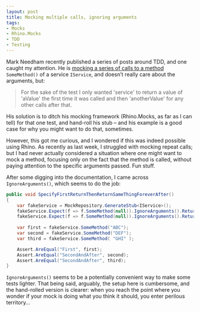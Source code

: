 ```yaml
---
layout: post
title: Mocking multiple calls, ignoring arguments
tags:
- Mocks
- Rhino.Mocks
- TDD
- Testing
---
```


Mark Needham recently published a series of posts around TDD, and one caught my attention. He is [mocking a series of calls to a method](http://www.markhneedham.com/blog/2010/01/25/tdd-simplifying-a-test-with-a-hand-rolled-stub/) `SomeMethod()` of a service `IService`, and doesn’t really care about the arguments, but:  

> For the sake of the test I only wanted 'service' to return a value of 'aValue' the first time it was called and then 'anotherValue' for any other calls after that. 

His solution is to ditch his mocking framework (Rhino.Mocks, as far as I can tell) for that one test, and hand-roll his stub – and his example is a good case for why you might want to do that, sometimes.  

However, this got me curious, and I wondered if this was indeed possible using Rhino. As recently as last week, I struggled with mocking repeat calls; but I had never actually considered a situation where one might want to mock a method, focusing only on the fact that the method is called, without paying attention to the specific arguments passed. Fun stuff.  

After some digging into the documentation, I came across `IgnoreArguments()`, which seems to do the job:  

``` csharp
public void SpecifyFirstReturnThenReturnSameThingForeverAfter()
{
    var fakeService = MockRepository.GenerateStub<IService>();
    fakeService.Expect(f => f.SomeMethod(null)).IgnoreArguments().Return("First").Repeat.Once();
    fakeService.Expect(f => f.SomeMethod(null)).IgnoreArguments().Return("SecondAndAfter");
    
    var first = fakeService.SomeMethod("ABC");
    var second = fakeService.SomeMethod("DEF");
    var third = fakeService.SomeMethod( "GHI" );

    Assert.AreEqual("First", first);
    Assert.AreEqual("SecondAndAfter", second);
    Assert.AreEqual("SecondAndAfter", third);
}
``` 

`IgnoreArguments()` seems to be a potentially convenient way to make some tests lighter. That being said, arguably, the setup here is cumbersome, and the hand-rolled version is clearer: when you reach the point where you wonder if your mock is doing what you think it should, you enter perilous territory…
